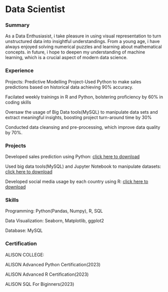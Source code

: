 # Data Scientist
### Summary

As a Data Enthusiasist, i take pleasure in using visual representation to turn unstructured data into insightful 
understandings. From a young age, i have always enjoyed solving numerical puzzles and learning about mathematical 
concepts. in future, i hope to deepen my understanding of machine learning, which is a crucial aspect of modern 
data science.

### Experience
Projects: Predictive Modelling Project-Used Python to make sales predictions based on historical data
achieving 90% accuracy.

Facilated weekly trainings in R and Python, bolstering proficiency by 60% in coding skills

Oversaw the usage of Big Data tools(MySQL) to manipulate data sets and extract meaningful insights, boosting
project turn-around time by 30%

Conducted data cleansing and pre-processing, which improve data quality by 70%.

### Projects
Developed sales prediction using Python: [click here to download](https://github.com/FarranceMM/Data-Science-Framework/blob/main/Python%20Sales%20Project%20.ipynb)

Used big data tools(MySQL) and Jupyter Notebook to manipulate datasets: [click here to download](https://github.com/FarranceMM/Data-Science-Framework/blob/main/SQL%20Employee%20Salary%20Project.ipynb)

Developed social media usage by each country using R: [click here to download](https://github.com/FarranceMM/scientific-databoard/blob/main/R%20Project%20Social%20Media%20Usage.R)

### Skills
Programming: Python(Pandas, Numpy), R, SQL

Data Visualization: Seaborn, Matplotlib, ggplot2

Database: MySQL

### Certification
ALISON COLLEGE:

ALISON Advanced Python Certification(2023)

ALISON Advanced R Certification(2023)

ALISON SQL For Biginners(2023)
